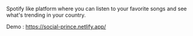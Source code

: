 Spotify like platform where you can listen to your favorite songs and see what's trending in your country.

Demo : https://social-prince.netlify.app/
